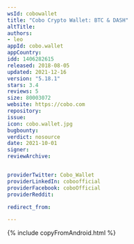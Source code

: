 ```yaml
---
wsId: cobowallet
title: "Cobo Crypto Wallet: BTC & DASH"
altTitle: 
authors:
- leo
appId: cobo.wallet
appCountry: 
idd: 1406282615
released: 2018-08-05
updated: 2021-12-16
version: "5.18.1"
stars: 3.4
reviews: 5
size: 80003072
website: https://cobo.com
repository: 
issue: 
icon: cobo.wallet.jpg
bugbounty: 
verdict: nosource
date: 2021-10-01
signer: 
reviewArchive:


providerTwitter: Cobo_Wallet
providerLinkedIn: coboofficial
providerFacebook: coboOfficial
providerReddit: 

redirect_from:

---
```


 {% include copyFromAndroid.html %}
